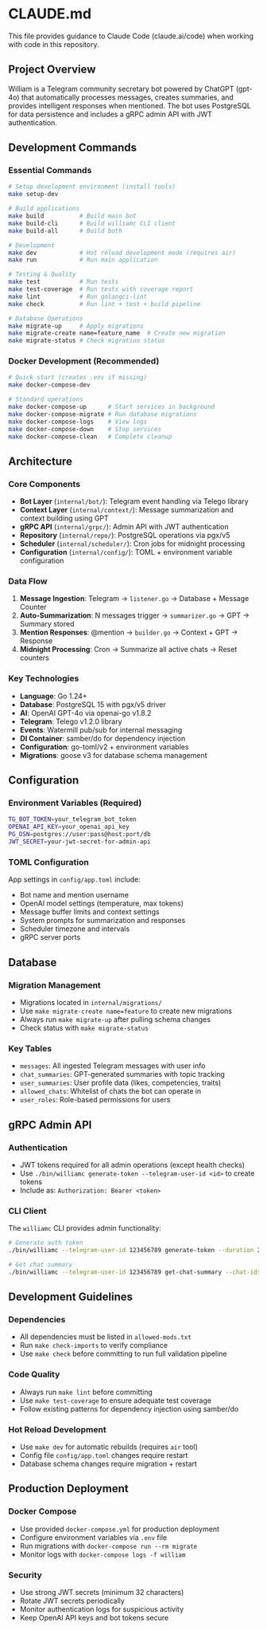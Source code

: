# CLAUDE.md

This file provides guidance to Claude Code (claude.ai/code) when working with code in this repository.

## Project Overview

William is a Telegram community secretary bot powered by ChatGPT (gpt-4o) that automatically processes messages, creates summaries, and provides intelligent responses when mentioned. The bot uses PostgreSQL for data persistence and includes a gRPC admin API with JWT authentication.

## Development Commands

### Essential Commands
```bash
# Setup development environment (install tools)
make setup-dev

# Build applications
make build          # Build main bot
make build-cli      # Build williamc CLI client
make build-all      # Build both

# Development
make dev            # Hot reload development mode (requires air)
make run            # Run main application

# Testing & Quality
make test           # Run tests
make test-coverage  # Run tests with coverage report
make lint           # Run golangci-lint
make check          # Run lint + test + build pipeline

# Database Operations
make migrate-up     # Apply migrations
make migrate-create name=feature_name  # Create new migration
make migrate-status # Check migration status
```

### Docker Development (Recommended)
```bash
# Quick start (creates .env if missing)
make docker-compose-dev

# Standard operations
make docker-compose-up      # Start services in background
make docker-compose-migrate # Run database migrations
make docker-compose-logs    # View logs
make docker-compose-down    # Stop services
make docker-compose-clean   # Complete cleanup
```

## Architecture

### Core Components
- **Bot Layer** (`internal/bot/`): Telegram event handling via Telego library
- **Context Layer** (`internal/context/`): Message summarization and context building using GPT
- **gRPC API** (`internal/grpc/`): Admin API with JWT authentication
- **Repository** (`internal/repo/`): PostgreSQL operations via pgx/v5
- **Scheduler** (`internal/scheduler/`): Cron jobs for midnight processing
- **Configuration** (`internal/config/`): TOML + environment variable configuration

### Data Flow
1. **Message Ingestion**: Telegram → `listener.go` → Database + Message Counter
2. **Auto-Summarization**: N messages trigger → `summarizer.go` → GPT → Summary stored
3. **Mention Responses**: @mention → `builder.go` → Context + GPT → Response
4. **Midnight Processing**: Cron → Summarize all active chats → Reset counters

### Key Technologies
- **Language**: Go 1.24+
- **Database**: PostgreSQL 15 with pgx/v5 driver
- **AI**: OpenAI GPT-4o via openai-go v1.8.2
- **Telegram**: Telego v1.2.0 library
- **Events**: Watermill pub/sub for internal messaging
- **DI Container**: samber/do for dependency injection
- **Configuration**: go-toml/v2 + environment variables
- **Migrations**: goose v3 for database schema management

## Configuration

### Environment Variables (Required)
```bash
TG_BOT_TOKEN=your_telegram_bot_token
OPENAI_API_KEY=your_openai_api_key
PG_DSN=postgres://user:pass@host:port/db
JWT_SECRET=your-jwt-secret-for-admin-api
```

### TOML Configuration
App settings in `config/app.toml` include:
- Bot name and mention username
- OpenAI model settings (temperature, max tokens)
- Message buffer limits and context settings
- System prompts for summarization and responses
- Scheduler timezone and intervals
- gRPC server ports

## Database

### Migration Management
- Migrations located in `internal/migrations/`
- Use `make migrate-create name=feature` to create new migrations
- Always run `make migrate-up` after pulling schema changes
- Check status with `make migrate-status`

### Key Tables
- `messages`: All ingested Telegram messages with user info
- `chat_summaries`: GPT-generated summaries with topic tracking
- `user_summaries`: User profile data (likes, competencies, traits)
- `allowed_chats`: Whitelist of chats the bot can operate in
- `user_roles`: Role-based permissions for users

## gRPC Admin API

### Authentication
- JWT tokens required for all admin operations (except health checks)
- Use `./bin/williamc generate-token --telegram-user-id <id>` to create tokens
- Include as: `Authorization: Bearer <token>`

### CLI Client
The `williamc` CLI provides admin functionality:
```bash
# Generate auth token
./bin/williamc --telegram-user-id 123456789 generate-token --duration 24h

# Get chat summary
./bin/williamc --telegram-user-id 123456789 get-chat-summary --chat-ids -1001234567890
```

## Development Guidelines

### Dependencies
- All dependencies must be listed in `allowed-mods.txt`
- Run `make check-imports` to verify compliance
- Use `make check` before committing to run full validation pipeline

### Code Quality
- Always run `make lint` before committing
- Use `make test-coverage` to ensure adequate test coverage
- Follow existing patterns for dependency injection using samber/do

### Hot Reload Development
- Use `make dev` for automatic rebuilds (requires `air` tool)
- Config file `config/app.toml` changes require restart
- Database schema changes require migration + restart

## Production Deployment

### Docker Compose
- Use provided `docker-compose.yml` for production deployment
- Configure environment variables via `.env` file
- Run migrations with `docker-compose run --rm migrate`
- Monitor logs with `docker-compose logs -f william`

### Security
- Use strong JWT secrets (minimum 32 characters)
- Rotate JWT secrets periodically
- Monitor authentication logs for suspicious activity
- Keep OpenAI API keys and bot tokens secure